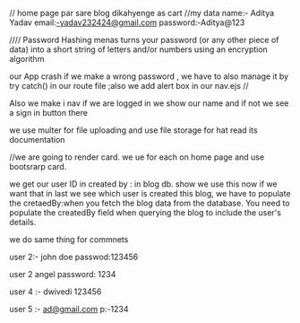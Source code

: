 // home page par sare blog dikahyenge as cart
//my data
name:- Aditya Yadav
email:-yadav232424@gmail.com
password:-Aditya@123

//// Password Hashing menas turns your password (or any other piece of data) into a short string of letters and/or numbers using an encryption algorithm

our App crash if we make a wrong password , we have to also manage it by try catch() in our route file ;also we add alert box in our nav.ejs
//

Also we make i nav if we are logged in we show our name and if not we see a sign in button there

we use multer for file uploading and use file storage for hat read its documentation

//we are going to render card. we ue for each on home page and use bootsrarp card.

we get our user ID in created by : in blog db. show we use this
now if we want that in last we see which user is created this blog, we have to populate the cretaedBy:when you fetch the blog data from the database. You need to populate the createdBy field when querying the blog to include the user's details.

we do same thing for commnets

user 2:- john doe
passwod:123456

user 2
angel
password: 1234

user 4 :-
dwivedi
123456

user 5 :-
ad@gmail.com
p:-1234
